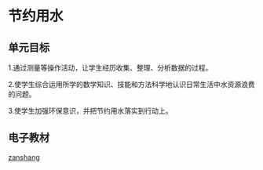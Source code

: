 # 节约用水

## 单元目标

1.通过测量等操作活动，让学生经历收集、整理、分析数据的过程。

2.使学生综合运用所学的数学知识、技能和方法科学地认识日常生活中水资源浪费的问题。

3.使学生加强环保意识，并把节约用水落实到行动上。


## 电子教材

<Ebook grade="xxsx6a" :pages="105" :paged="106" ></Ebook>

[zanshang](../res/zanshang.md ':include')